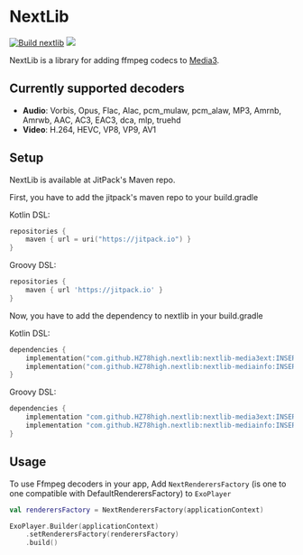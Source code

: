 # NextLib

[![Build nextlib](https://github.com/HZ78high/nextlib/actions/workflows/build.yaml/badge.svg)](https://github.com/HZ78high/nextlib/actions/workflows/build.yaml) [![](https://jitpack.io/v/HZ78high/nextlib.svg)](https://jitpack.io/#HZ78high/nextlib)

NextLib is a library for adding ffmpeg codecs to [Media3](https://github.com/androidx/media).

## Currently supported decoders
- **Audio**: Vorbis, Opus, Flac, Alac, pcm_mulaw, pcm_alaw, MP3, Amrnb, Amrwb, AAC, AC3, EAC3, dca, mlp, truehd
- **Video**: H.264, HEVC, VP8, VP9, AV1

## Setup

NextLib is available at JitPack's Maven repo.

First, you have to add the jitpack's maven repo to your build.gradle

Kotlin DSL:

```kotlin
repositories {
    maven { url = uri("https://jitpack.io") }
}
```

Groovy DSL:

```gradle
repositories {
    maven { url 'https://jitpack.io' }
}
```

Now, you have to add the dependency to nextlib in your build.gradle

Kotlin DSL:

```kotlin
dependencies {
    implementation("com.github.HZ78high.nextlib:nextlib-media3ext:INSERT_VERSION_HERE") // To add media3 software decoders and extensions
    implementation("com.github.HZ78high.nextlib:nextlib-mediainfo:INSERT_VERSION_HERE") // To get media info through ffmpeg
}
```

Groovy DSL:

```gradle
dependencies {
    implementation "com.github.HZ78high.nextlib:nextlib-media3ext:INSERT_VERSION_HERE" // To add media3 software decoders and extensions
    implementation "com.github.HZ78high.nextlib:nextlib-mediainfo:INSERT_VERSION_HERE" // To get media info through ffmpeg
}
```

## Usage

To use Ffmpeg decoders in your app, Add `NextRenderersFactory` (is one to one compatible with DefaultRenderersFactory) to `ExoPlayer`
```kotlin
val renderersFactory = NextRenderersFactory(applicationContext) 

ExoPlayer.Builder(applicationContext)
    .setRenderersFactory(renderersFactory)
    .build()
```
